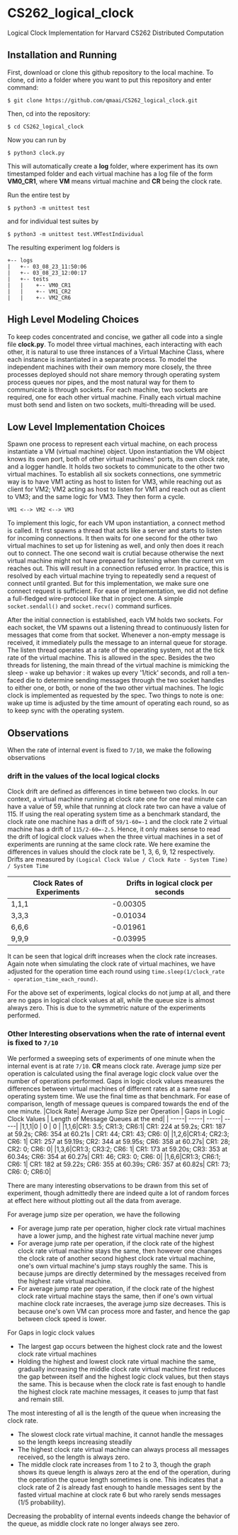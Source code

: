 # CS262_logical_clock
Logical Clock Implementation for Harvard CS262 Distributed Computation

## Installation and Running
First, download or clone this github repository to the local machine.  To clone, cd into a folder where you want to put this repository and enter command: 
```console
$ git clone https://github.com/qmaai/CS262_logical_clock.git
```
Then, cd into the repository: 
```console
$ cd CS262_logical_clock
```
Now you can run by 
```console
$ python3 clock.py
```
This will automatically create a __log__ folder, where experiment has its own timestamped folder and each virtual machine 
has a log file of the form __VM0_CR1__, where __VM__ means virtual machine and __CR__ being the clock rate.

Run the entire test by 
```console
$ python3 -m unittest test
```
and for individual test suites by  
```console
$ python3 -m unittest test.VMTestIndividual
```
The resulting experiment log folders is 
```
+-- logs
|   +-- 03_08_23_11:50:06
|   +-- 03_08_23_12:00:17
|   +-- tests
|   |    +-- VM0_CR1
|   |    +-- VM1_CR2
|   |    +-- VM2_CR6
``` 

## High Level Modeling Choices
To keep codes concentrated and concise, we gather all code into a single file __clock.py__. To model three virtual machines, each interacting with each other, it is natural to use three instances of a Virtual Machine Class, where each instance is instantiated in a separate process.
To model the independent machines with their own memory more closely, the three processes deployed should not share memory through operating system process queues nor pipes, and the most natural way for them to communicate is through sockets. For each machine, two sockets are required, one for each other virtual machine.
Finally each virtual machine must both send and listen on two sockets, multi-threading will be used.

## Low Level Implementation Choices
Spawn one process to represent each virtual machine, on each process instantiate a VM (virtual machine) object. Upon instantiation the VM object knows its own port, both of other virtual machines' ports, its own clock rate, and a logger handle. 
It holds two sockets to communicate to the other two virtual machines. To establish all six sockets connections, one symmetric way is to have VM1 acting as host to listen for VM3, while reaching out as client for VM2; VM2 acting as host to listen for VM1 and reach out as client to VM3; and the same logic for VM3. They then form a cycle.
```
VM1 <--> VM2 <--> VM3
```
To implement this logic, for each VM upon instantiation, a connect method is called. It first spawns a thread that acts like a server and starts to listen for incoming connections. It then waits for one second for the other two virtual machines to set up for listening as well, and only then does it reach out to connect. The one second wait is crutial because otherwise the next virtual machine might not have prepared for listening when the current vm reaches out. This will result in a connection refused error.
In practice, this is resolved by each virtual machine trying to repeatedly send a request of connect until granted. But for this implementation, we make sure one connect request is sufficient.
For ease of implementation, we did not define a full-fledged wire-protocol like that in project one. A simple `socket.sendall()` and `socket.recv()` command surfices.

After the initial connection is established, each VM holds two sockets. For each socket, the VM spawns out a listening thread to continuously listen for messages that come from that socket. Whenever a non-empty message is received, it immediately pulls the message to an internal queue for storage. The listen thread operates at a rate of the operating system, not at the tick rate of the virtual machine. This is allowed in the spec.
Besides the two threads for listening, the main thread of the virtual machine is mimicking the sleep - wake up behavior : it wakes up every '1/tick' seconds, and roll a ten-faced die to determine sending messages through the two socket handles to either one, or both, or none of the two other virtual machines. The logic clock is implemented as requested by the spec.
Two things to note is one: wake up time is adjusted by the time amount of operating each round, so as to keep sync with the operating system.

## Observations

When the rate of internal event is fixed to `7/10`, we make the following observations
### drift in the values of the local logical clocks
Clock drift are defined as differences in time between two clocks. In our context, a virtual machine running at clock rate one for one real minute can have
a value of 59, while that running at clock rate two can have a value of 115. If using the real operating system time as a benchmark standard, the clock rate one 
machine has a drift of `59/1-60=-1` and the clock rate 2 virtual machine has a drift of `115/2-60=-2.5`. Hence, it only makes sense to read the drift of logical 
clock values when the three virtual machines in a set of experiments are running at the same clock rate. We here examine the differences in values should the
clock rate be 1, 3, 6, 9, 12 respectively. Drifts are measured by `(Logical Clock Value / Clock Rate - System Time) / System Time`

| Clock Rates of Experiments  | Drifts in logical clock per seconds|
| --- | --- |
| 1,1,1                       | -0.00305                           |
| 3,3,3                       | -0.01034                           |
| 6,6,6                       | -0.01961                           |
| 9,9,9                       | -0.03995                           |

It can be seen that logical drift increases when the clock rate increases. Again note when simulating the clock rate of virtual machines, we have adjusted for the operation time
each round using `time.sleep(1/clock_rate - operation_time_each_round)`.

For the above set of experiments, logical clocks do not jump at all, and there are no gaps in logical clock values at all, while the queue size is almost always zero. This is due to 
the symmetric nature of the experiments performed. 

### Other Interesting observations when the rate of internal event is fixed to `7/10`
We performed a sweeping sets of experiments of one minute when the internal event is at rate `7/10`. __CR__ means clock rate. Average jump size 
per operation is calculated using the final average logic clock value over the number of operations performed. Gaps in logic clock values measures 
the differences between virtual machines of different rates at a same real operating system time. We use the final time as that benchmark. 
For ease of comparison, length of message queues is compared towards the end of the one minute.
|Clock Rate| Average Jump Size per Operation | Gaps in Logic Clock Values | Length of Message Queues at the end|
| -----| -----| -----| -----|
|1,1,1|0 | 0 | 0 |
|1,1,6|CR1: 3.5; CR1:3; CR6:1| CR1: 224 at 59.2s; CR1: 187 at 59.2s; CR6: 354 at 60.21s | CR1: 44; CR1: 43; CR6: 0|
|1,2,6|CR1:4; CR2:3; CR6: 1| CR1: 257 at 59.19s; CR2: 344 at 59.95s; CR6: 358 at 60.27s| CR1: 28; CR2: 0; CR6: 0|
|1,3,6|CR1:3; CR3:2; CR6: 1| CR1: 173 at 59.20s; CR3: 353 at 60.34s; CR6: 354 at 60.27s| CR1: 46; CR3: 0; CR6: 0|
|1,6,6|CR1:3; CR6:1; CR6: 1| CR1: 182 at 59.22s; CR6: 355 at 60.39s; CR6: 357 at 60.82s| CR1: 73; CR6: 0; CR6:0|

There are many interesting observations to be drawn from this set of experiment, though admittedly there are indeed quite a lot of
random forces at effect here without plotting out all the data from average. 

For average jump size per operation, we have the following
+ For average jump rate per operation, higher clock rate virtual machines have a lower jump, and the highest rate virtual machine never jump
+ For average jump rate per operation, if the clock rate of the highest clock rate virtual machine stays the same, then however 
one changes the clock rate of another second highest clock rate virtual machine, one's own virtual machine's jump stays roughly the same. This
is because jumps are directly determined by the messages received from the highest rate virtual machine. 
+ For average jump rate per operation, if the clock rate of the highest clock rate virtual machine stays the same, then if one's 
own virtual machine clock rate incraeses, the average jump size decreases. This is because one's own VM can process more and faster, and hence
the gap between clock speed is lower.

For Gaps in logic clock values
+ The largest gap occurs between the highest clock rate and the lowest clock rate virtual machines
+ Holding the highest and lowest clock rate virtual machine the same, gradually increasing the middle clock rate virtual machine
first reduces the gap between itself and the highest logic clock values, but then stays the same. This is because when the clock rate
is fast enough to handle the highest clock rate machine messages, it ceases to jump that fast and remain still.

The most interesting of all is the length of the queue when increasing the clock rate.
+ The slowest clock rate virtual machine, it cannot handle the messages so the length keeps increasing steadily
+ The highest clock rate virtual machine can always process all messages received, so the length is always zero.
+ The middle clock rate increases from 1 to 2 to 3, though the graph shows its queue length is always zero at the end of the 
operation, during the operation the queue length sometimes is one. This indicates that a clock rate of 2 is already fast enough
to handle messages sent by the fasted virtual machine at clock rate 6 but who rarely sends messages (1/5 probability). 

Decreasing the probablity of internal events indeeds change the behavior of the queue, as middle clock rate no longer always see zero.
